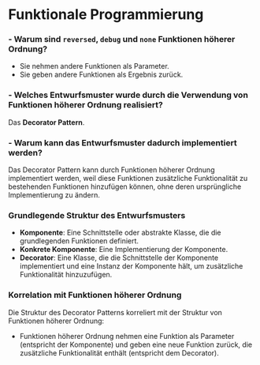 # Funktionale Programmierung


### - Warum sind `reversed`, `debug` und `none` Funktionen höherer Ordnung?

- Sie nehmen andere Funktionen als Parameter.
- Sie geben andere Funktionen als Ergebnis zurück.

### - Welches Entwurfsmuster wurde durch die Verwendung von Funktionen höherer Ordnung realisiert?

Das **Decorator Pattern**.

### - Warum kann das Entwurfsmuster dadurch implementiert werden?

Das Decorator Pattern kann durch Funktionen höherer Ordnung implementiert werden, weil diese Funktionen zusätzliche Funktionalität zu bestehenden Funktionen hinzufügen können, ohne deren ursprüngliche Implementierung zu ändern.

### Grundlegende Struktur des Entwurfsmusters

- **Komponente**: Eine Schnittstelle oder abstrakte Klasse, die die grundlegenden Funktionen definiert.
- **Konkrete Komponente**: Eine Implementierung der Komponente.
- **Decorator**: Eine Klasse, die die Schnittstelle der Komponente implementiert und eine Instanz der Komponente hält, um zusätzliche Funktionalität hinzuzufügen.

### Korrelation mit Funktionen höherer Ordnung

Die Struktur des Decorator Patterns korreliert mit der Struktur von Funktionen höherer Ordnung:

- Funktionen höherer Ordnung nehmen eine Funktion als Parameter (entspricht der Komponente) und geben eine neue Funktion zurück, die zusätzliche Funktionalität enthält (entspricht dem Decorator).
